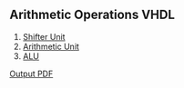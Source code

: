 ## Arithmetic Operations VHDL

1. [Shifter Unit](shifter.vhd)
1. [Arithmetic Unit](arithmetic.vhd)
1. [ALU](alu.vhd)

[Output PDF](https://drive.google.com/file/d/1_kaHRJiw9xdpUxuXmrmfZ3FzoGzh3GhO/view?usp=share_link)
